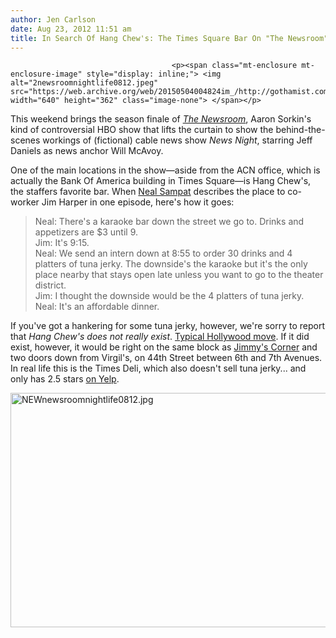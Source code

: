 ```yaml
---
author: Jen Carlson
date: Aug 23, 2012 11:51 am
title: In Search Of Hang Chew's: The Times Square Bar On "The Newsroom"
---
```


	
										<p><span class="mt-enclosure mt-enclosure-image" style="display: inline;"> <img alt="2newsroomnightlife0812.jpeg" src="https://web.archive.org/web/20150504004824im_/http://gothamist.com/attachments/arts_jen/2newsroomnightlife0812.jpeg" width="640" height="362" class="image-none"> </span></p>

<p>This weekend brings the season finale of <a href="https://web.archive.org/web/20150504004824/http://gothamist.com/tags/thenewsroom"><em>The Newsroom</em></a>, Aaron Sorkin&apos;s kind of controversial HBO show that lifts the curtain to show the behind-the-scenes workings of (fictional) cable news show <em>News Night</em>, starring Jeff Daniels as news anchor Will McAvoy.</p>

<p>One of the main locations in the show&#x2014;aside from the ACN office, which is actually the Bank Of America building in Times Square&#x2014;is Hang Chew&apos;s, the staffers favorite bar. When <a href="https://web.archive.org/web/20150504004824/http://www.hbo.com/the-newsroom/cast-and-crew/neal-sampat/index.html">Neal Sampat</a> describes the place to co-worker Jim Harper in one episode, here&apos;s how it goes:</p><blockquote>Neal: There&apos;s a karaoke bar down the street we go to. Drinks and appetizers are $3 until 9.<br>
Jim: It&apos;s 9:15.<br>
Neal: We send an intern down at 8:55 to order 30 drinks and 4 platters of tuna jerky. The downside&apos;s the karaoke but it&apos;s the only place nearby that stays open late unless you want to go to the theater district.<br>
Jim: I thought the downside would be the 4 platters of tuna jerky.<br>
Neal: It&apos;s an affordable dinner.</blockquote>If you&apos;ve got a hankering for some tuna jerky, however, we&apos;re sorry to report that <em>Hang Chew&apos;s does not really exist</em>. <a href="https://web.archive.org/web/20150504004824/http://gothamist.com/tags/nycasseenontv">Typical Hollywood move</a>. If it did exist, however, it would be right on the same block as <a href="https://web.archive.org/web/20150504004824/http://www.yelp.com/biz/jimmys-corner-new-york#query:jimmy%27s%20bar">Jimmy&apos;s Corner</a> and two doors down from Virgil&apos;s, on 44th Street between 6th and 7th Avenues. In real life this is the Times Deli, which also doesn&apos;t sell tuna jerky... and only has 2.5 stars <a href="https://web.archive.org/web/20150504004824/http://www.yelp.com/biz/times-deli-new-york">on Yelp</a>.<p></p>

<p><span class="mt-enclosure mt-enclosure-image" style="display: inline;"> <img alt="NEWnewsroomnightlife0812.jpg" src="https://web.archive.org/web/20150504004824im_/http://gothamist.com/attachments/arts_jen/NEWnewsroomnightlife0812.jpg" width="640" height="375" class="image-none"> </span></p>					
										
									
				